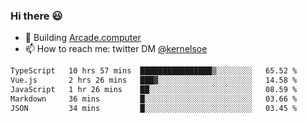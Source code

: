 ### Hi there 😃

- 🔨 Building [Arcade.computer](https://arcade.computer)
- 📫 How to reach me: twitter DM [@kernelsoe](https://twitter.com/kernelsoe)

<!--START_SECTION:waka-->

```txt
TypeScript   10 hrs 57 mins  ████████████████▒░░░░░░░░   65.52 %
Vue.js       2 hrs 26 mins   ███▓░░░░░░░░░░░░░░░░░░░░░   14.58 %
JavaScript   1 hr 26 mins    ██░░░░░░░░░░░░░░░░░░░░░░░   08.59 %
Markdown     36 mins         █░░░░░░░░░░░░░░░░░░░░░░░░   03.66 %
JSON         34 mins         █░░░░░░░░░░░░░░░░░░░░░░░░   03.45 %
```

<!--END_SECTION:waka-->
